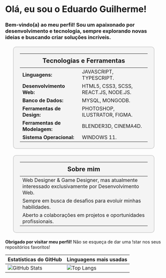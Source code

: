 # Olá, eu sou o Eduardo Guilherme!

### Bem-vindo(a) ao meu perfil! Sou um apaixonado por desenvolvimento e tecnologia, sempre explorando novas ideias e buscando criar soluções incríveis.

<!-- Tecnologias e Ferramentas -->
<table align="center" style="border: 2px solid #D3D3D3; border-radius: 10px; padding: 20px; background-color: #f4f4f4; width: 90%; max-width: 800px; margin: 20px auto;">
  <thead>
    <tr>
      <th colspan="2" style="font-size: 20px; padding: 10px;">Tecnologias e Ferramentas</th>
    </tr>
  </thead>
  <tbody>
    <tr>
      <td><strong>Linguagens:</strong></td>
      <td>JAVASCRIPT, TYPESCRIPT.</td>
    </tr>
    <tr>
      <td><strong>Desenvolvimento Web:</strong></td>
      <td>HTML5, CSS3, SCSS, REACT.JS, NODE.JS.</td>
    </tr>
    <tr>
      <td><strong>Banco de Dados:</strong></td>
      <td>MYSQL, MONGODB.</td>
    </tr>
    <tr>
      <td><strong>Ferramentas de Design:</strong></td>
      <td>PHOTOSHOP, ILUSTRATOR, FIGMA.</td>
    </tr>
    <tr>
      <td><strong>Ferramentas de Modelagem:</strong></td>
      <td>BLENDER3D, CINEMA4D.</td>
    </tr>
    <tr>
      <td><strong>Sistema Operacional:</strong></td>
      <td>WINDOWS 11.</td>
    </tr>
  </tbody>
</table>

<!-- Sobre mim -->
<table align="center" style="border: 2px solid #D3D3D3; border-radius: 10px; padding: 20px; background-color: #f4f4f4; width: 90%; max-width: 800px; margin: 20px auto;">
  <thead>
    <tr>
      <th style="font-size: 20px; padding: 10px;">Sobre mim</th>
    </tr>
  </thead>
  <tbody>
    <tr>
      <td>Web Designer & Game Designer, mas atualmente interessado exclusivamente por Desenvolvimento Web.</td>
    </tr>
    <tr>
      <td>Sempre em busca de desafios para evoluir minhas habilidades.</td>
    </tr>
    <tr>
      <td>Aberto a colaborações em projetos e oportunidades profissionais.</td>
    </tr>
  </tbody>
</table>


**Obrigado por visitar meu perfil!** Não se esqueça de dar uma !star nos seus repositórios favoritos!

| Estatísticas do GitHub | Linguagens mais usadas |
|------------------------|-------------------------|
| ![GitHub Stats](https://github-readme-stats.vercel.app/api?username=egoficial&locale=pt-br) | ![Top Langs](https://github-readme-stats.vercel.app/api/top-langs?username=egoficial&layout=compact&langs_count=8&card_width=320&locale=pt-br) |
